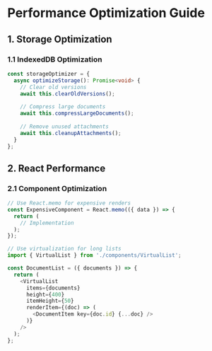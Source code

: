 # Performance Optimization Guide

## 1. Storage Optimization

### 1.1 IndexedDB Optimization
```typescript
const storageOptimizer = {
  async optimizeStorage(): Promise<void> {
    // Clear old versions
    await this.clearOldVersions();
    
    // Compress large documents
    await this.compressLargeDocuments();
    
    // Remove unused attachments
    await this.cleanupAttachments();
  }
};
```

## 2. React Performance

### 2.1 Component Optimization
```typescript
// Use React.memo for expensive renders
const ExpensiveComponent = React.memo(({ data }) => {
  return (
    // Implementation
  );
});

// Use virtualization for long lists
import { VirtualList } from './components/VirtualList';

const DocumentList = ({ documents }) => {
  return (
    <VirtualList
      items={documents}
      height={400}
      itemHeight={50}
      renderItem={(doc) => (
        <DocumentItem key={doc.id} {...doc} />
      )}
    />
  );
};
```
